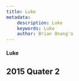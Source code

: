```yaml
---
title: Luke
metadata:
    description: Luke
    keywords: Luke
    author: Brian Onang'o
---
```


#### Luke

## 2015 Quater 2
